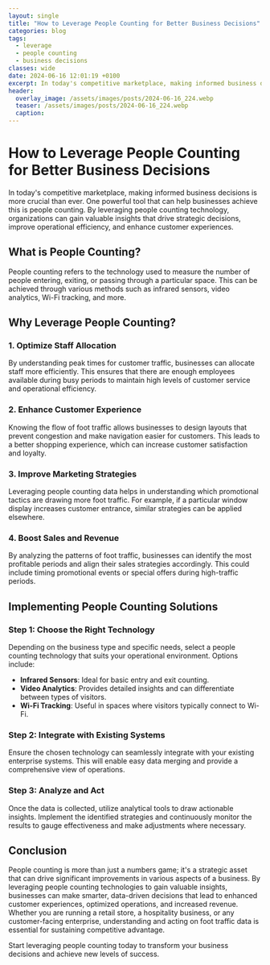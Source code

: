 ```yaml
---
layout: single
title: "How to Leverage People Counting for Better Business Decisions"
categories: blog
tags:
  - leverage
  - people counting
  - business decisions
classes: wide
date: 2024-06-16 12:01:19 +0100
excerpt: In today's competitive marketplace, making informed business decisions is more crucial than ever. One powerful tool that can help businesses achieve this is...
header:
  overlay_image: /assets/images/posts/2024-06-16_224.webp
  teaser: /assets/images/posts/2024-06-16_224.webp
  caption: 
---
```

  
# How to Leverage People Counting for Better Business Decisions

In today's competitive marketplace, making informed business decisions is more crucial than ever. One powerful tool that can help businesses achieve this is people counting. By leveraging people counting technology, organizations can gain valuable insights that drive strategic decisions, improve operational efficiency, and enhance customer experiences.

## What is People Counting?

People counting refers to the technology used to measure the number of people entering, exiting, or passing through a particular space. This can be achieved through various methods such as infrared sensors, video analytics, Wi-Fi tracking, and more. 

## Why Leverage People Counting?

### 1. Optimize Staff Allocation

By understanding peak times for customer traffic, businesses can allocate staff more efficiently. This ensures that there are enough employees available during busy periods to maintain high levels of customer service and operational efficiency.

### 2. Enhance Customer Experience

Knowing the flow of foot traffic allows businesses to design layouts that prevent congestion and make navigation easier for customers. This leads to a better shopping experience, which can increase customer satisfaction and loyalty.

### 3. Improve Marketing Strategies

Leveraging people counting data helps in understanding which promotional tactics are drawing more foot traffic. For example, if a particular window display increases customer entrance, similar strategies can be applied elsewhere.

### 4. Boost Sales and Revenue

By analyzing the patterns of foot traffic, businesses can identify the most profitable periods and align their sales strategies accordingly. This could include timing promotional events or special offers during high-traffic periods.

## Implementing People Counting Solutions

### Step 1: Choose the Right Technology

Depending on the business type and specific needs, select a people counting technology that suits your operational environment. Options include:

- **Infrared Sensors**: Ideal for basic entry and exit counting.
- **Video Analytics**: Provides detailed insights and can differentiate between types of visitors.
- **Wi-Fi Tracking**: Useful in spaces where visitors typically connect to Wi-Fi.

### Step 2: Integrate with Existing Systems

Ensure the chosen technology can seamlessly integrate with your existing enterprise systems. This will enable easy data merging and provide a comprehensive view of operations.

### Step 3: Analyze and Act

Once the data is collected, utilize analytical tools to draw actionable insights. Implement the identified strategies and continuously monitor the results to gauge effectiveness and make adjustments where necessary.

## Conclusion

People counting is more than just a numbers game; it's a strategic asset that can drive significant improvements in various aspects of a business. By leveraging people counting technologies to gain valuable insights, businesses can make smarter, data-driven decisions that lead to enhanced customer experiences, optimized operations, and increased revenue. Whether you are running a retail store, a hospitality business, or any customer-facing enterprise, understanding and acting on foot traffic data is essential for sustaining competitive advantage. 

Start leveraging people counting today to transform your business decisions and achieve new levels of success.
